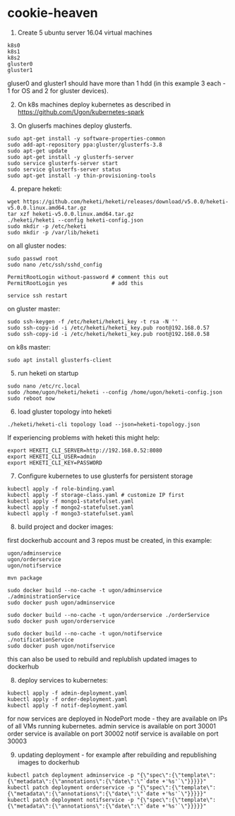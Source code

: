 # cookie-heaven

1. Create 5 ubuntu server 16.04 virtual machines
```
k8s0
k8s1
k8s2
gluster0
gluster1
```

gluser0 and gluster1 should have more than 1 hdd (in this example 3 each - 1 for OS and 2 for gluster devices).

2. On k8s machines deploy kubernetes as described in https://github.com/Ugon/kubernetes-spark

3. On gluserfs machines deploy glusterfs.

```
sudo apt-get install -y software-properties-common
sudo add-apt-repository ppa:gluster/glusterfs-3.8
sudo apt-get update
sudo apt-get install -y glusterfs-server
sudo service glusterfs-server start
sudo service glusterfs-server status
sudo apt-get install -y thin-provisioning-tools
```


4. prepare heketi:
```
wget https://github.com/heketi/heketi/releases/download/v5.0.0/heketi-v5.0.0.linux.amd64.tar.gz
tar xzf heketi-v5.0.0.linux.amd64.tar.gz 
./heketi/heketi --config heketi-config.json 
sudo mkdir -p /etc/heketi
sudo mkdir -p /var/lib/heketi
```

on all gluster nodes:
```
sudo passwd root
sudo nano /etc/ssh/sshd_config
```

```
PermitRootLogin without-password # comment this out
PermitRootLogin yes              # add this
```

```
service ssh restart
```

on gluster master:
```
sudo ssh-keygen -f /etc/heketi/heketi_key -t rsa -N ''
sudo ssh-copy-id -i /etc/heketi/heketi_key.pub root@192.168.0.57
sudo ssh-copy-id -i /etc/heketi/heketi_key.pub root@192.168.0.58
```

on k8s master:
```
sudo apt install glusterfs-client
```

5. run heketi on startup

```
sudo nano /etc/rc.local
sudo /home/ugon/heketi/heketi --config /home/ugon/heketi-config.json
sudo reboot now
```

6. load gluster topology into heketi
```
./heketi/heketi-cli topology load --json=heketi-topology.json
```

If experiencing problems with heketi this might help:
```
export HEKETI_CLI_SERVER=http://192.168.0.52:8080
export HEKETI_CLI_USER=admin
export HEKETI_CLI_KEY=PASSWORD
```

7. Configure kubernetes to use glusterfs for persistent storage
```
kubectl apply -f role-binding.yaml
kubectl apply -f storage-class.yaml # customize IP first
kubectl apply -f mongo1-statefulset.yaml 
kubectl apply -f mongo2-statefulset.yaml 
kubectl apply -f mongo3-statefulset.yaml 
```

8. build project and docker images:

first dockerhub account and 3 repos must be created, in this example:
```
ugon/adminservice
ugon/orderservice
ugon/notifservice
```

```
mvn package      

sudo docker build --no-cache -t ugon/adminservice ./administrationService
sudo docker push ugon/adminservice  

sudo docker build --no-cache -t ugon/orderservice ./orderService
sudo docker push ugon/orderservice  

sudo docker build --no-cache -t ugon/notifservice ./notificationService
sudo docker push ugon/notifservice  
```

this can also be used to rebuild and replublish updated images to dockerhub

8. deploy services to kubernetes:
```
kubectl apply -f admin-deployment.yaml
kubectl apply -f order-deployment.yaml
kubectl apply -f notif-deployment.yaml
```

for now services are deployed in NodePort mode - they are available on IPs of all VMs running kubernetes.
admin service is available on port 30001
order service is available on port 30002
notif service is available on port 30003
 
 
9. updating deployment - for example after rebuilding and republishing images to dockerhub
```
kubectl patch deployment adminservice -p "{\"spec\":{\"template\":{\"metadata\":{\"annotations\":{\"date\":\"`date +'%s'`\"}}}}}"
kubectl patch deployment orderservice -p "{\"spec\":{\"template\":{\"metadata\":{\"annotations\":{\"date\":\"`date +'%s'`\"}}}}}"
kubectl patch deployment notifservice -p "{\"spec\":{\"template\":{\"metadata\":{\"annotations\":{\"date\":\"`date +'%s'`\"}}}}}"
```